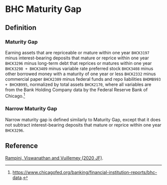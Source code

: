 # BHC Maturity Gap

## Definition

### Maturity Gap

Earning assets that are repriceable or mature within one year `BHCK3197` minus interest-bearing deposits that mature or reprice within one year `BHCK3296` minus long-term debt that reprices or matures within one year `BHCK3298 + BHCK3409` minus variable rate preferred stock `BHCK3408` minus other borrowed money with a maturity of one year or less `BHCK2332` minus commercial paper `BHCK2309` minus federal funds and repo liabilities `BHDMB993 + BHCKB995`, normalized by total assets `BHCK2170`, where all variables are from the Bank Holding Company data by the Federal Reserve Bank of Chicago.[^1] 

### Narrow Maturity Gap

Narrow maturity gap is defined similarly to Maturity Gap, except that it does not subtract interest-bearing deposits that mature or reprice within one year `BHCK3296`.

[^1]: https://www.chicagofed.org/banking/financial-institution-reports/bhc-data.

## Reference

[Rampini, Viswanathan and Vuillemey (2020 JF)](https://doi.org/10.1111/jofi.12868).